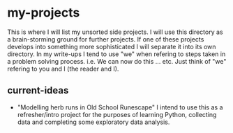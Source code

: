 # my-projects
This is where I will list my unsorted side projects. 
I will use this directory as a brain-storming ground for further projects.
If one of these projects develops into something more sophisticated I will separate it into its own directory.
In my write-ups I tend to use "we" when refering to steps taken in a problem solving process.
i.e. We can now do this ... etc. Just think of "we" refering to you and I (the reader and I).

## current-ideas
- "Modelling herb runs in Old School Runescape"
I intend to use this as a refresher/intro project for the purposes of learning Python, collecting data and completing some exploratory data analysis. 
